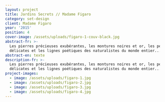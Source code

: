 ```yaml
---
layout: project
title: Jardins Secrets // Madame Figaro
category: set-design
client: Madame Figaro
year: '2015'
position: 4
cover-image: /assets/uploads/figaro-1-couv-black.jpg
abstract-fr: >-
  Les pierres précieuses exubérantes, les montures noires et or, les perles
  délicates et les lignes poétiques des naturalistes du monde entier...
abstract-en: texte
description-fr: >-
  Les pierres précieuses exubérantes, les montures noires et or, les perles
  délicates et les lignes poétiques des naturalistes du monde entier...
project-images:
  - image: /assets/uploads/figaro-1.jpg
  - image: /assets/uploads/figaro-2.jpg
  - image: /assets/uploads/figaro-3.jpg
  - image: /assets/uploads/figaro-4.jpg
---
```


